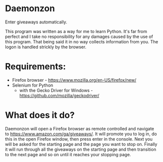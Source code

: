 # Daemonzon
Enter giveaways automatically.

This program was written as a way for me to learn Python.  It's far from perfect and I take no responsibility for any damages caused by the use of this program.  That being said it in no way collects information from you.  The logon is handled strickly by the browser.

# Requirements:
- Firefox browser - https://www.mozilla.org/en-US/firefox/new/
- Selenium for Python
  - with the Gecko Driver for Windows - https://github.com/mozilla/geckodriver/

# What does it do?
Daemonzon will open a Firefox browser as remote controlled and navigate to https://www.amazon.com/ga/giveaways/.  It will promote you to log in, do this in the open Firefox window, then press enter in the console.  Next you will be asked for the starting page and the page you want to stop on.  Finally it will run through all the giveaways on the starting page and then transition to the next page and so on until it reaches your stopping page.


